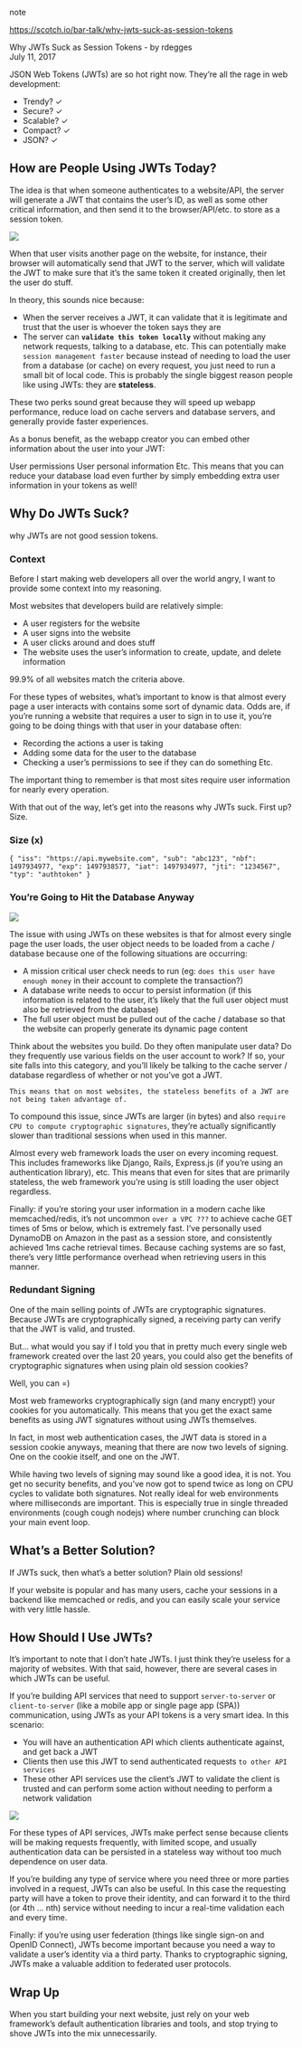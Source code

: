 note

https://scotch.io/bar-talk/why-jwts-suck-as-session-tokens

Why JWTs Suck as Session Tokens - by rdegges <br>
July 11, 2017

JSON Web Tokens (JWTs) are so hot right now. They’re all the rage in web development:

- Trendy? ✓
- Secure? ✓
- Scalable? ✓
- Compact? ✓
- JSON? ✓

## How are People Using JWTs Today?

The idea is that when someone authenticates to a website/API, the server will generate a JWT that contains the user’s ID, as well as some other critical information, and then send it to the browser/API/etc. to store as a session token.

![](https://scotch-res.cloudinary.com/image/upload/dpr_1,w_800,q_auto:good,f_auto/media/36632/6Bvu9yhRQKQjxgCLj6nS_jwt-session.png)

When that user visits another page on the website, for instance, their browser will automatically send that JWT to the server, which will validate the JWT to make sure that it’s the same token it created originally, then let the user do stuff.

In theory, this sounds nice because:

- When the server receives a JWT, it can validate that it is legitimate and trust that the user is whoever the token says they are
- The server can **`validate this token locally`** without making any network requests, talking to a database, etc. This can potentially make `session management faster` because instead of needing to load the user from a database (or cache) on every request, you just need to run a small bit of local code. This is probably the single biggest reason people like using JWTs: they are **stateless**.

These two perks sound great because they will speed up webapp performance, reduce load on cache servers and database servers, and generally provide faster experiences.

As a bonus benefit, as the webapp creator you can embed other information about the user into your JWT:

User permissions
User personal information
Etc.
This means that you can reduce your database load even further by simply embedding extra user information in your tokens as well!


## Why Do JWTs Suck?

why JWTs are not good session tokens.

### Context

Before I start making web developers all over the world angry, I want to provide some context into my reasoning.

Most websites that developers build are relatively simple:

- A user registers for the website
- A user signs into the website
- A user clicks around and does stuff
- The website uses the user’s information to create, update, and delete information

99.9% of all websites match the criteria above.

For these types of websites, what’s important to know is that almost every page a user interacts with contains some sort of dynamic data. Odds are, if you’re running a website that requires a user to sign in to use it, you’re going to be doing things with that user in your database often:

- Recording the actions a user is taking
- Adding some data for the user to the database
- Checking a user’s permissions to see if they can do something
Etc.

The important thing to remember is that most sites require user information for nearly every operation.

With that out of the way, let’s get into the reasons why JWTs suck. First up? Size.

### Size (x)


`{
"iss": "https://api.mywebsite.com",
"sub": "abc123",
"nbf": 1497934977,
"exp": 1497938577,
"iat": 1497934977,
"jti": "1234567",
"typ": "authtoken"
}
`
### You’re Going to Hit the Database Anyway

![](https://scotch-res.cloudinary.com/image/upload/dpr_1,w_800,q_auto:good,f_auto/media/36632/g3uN84CSPecKxBAt2ATc_youll-hit-the-db-anyway.png)

The issue with using JWTs on these websites is that for almost every single page the user loads, the user object needs to be loaded from a cache / database because one of the following situations are occurring:

- A mission critical user check needs to run (eg: `does this user have enough money` in their account to complete the transaction?)
- A database write needs to occur to persist information (if this information is related to the user, it’s likely that the full user object must also be retrieved from the database)
- The full user object must be pulled out of the cache / database so that the website can properly generate its dynamic page content

Think about the websites you build. Do they often manipulate user data? Do they frequently use various fields on the user account to work? If so, your site falls into this category, and you’ll likely be talking to the cache server / database regardless of whether or not you’ve got a JWT.

`This means that on most websites, the stateless benefits of a JWT are not being taken advantage of.`

To compound this issue, since JWTs are larger (in bytes) and also `require CPU to compute cryptographic signatures`, they’re actually significantly slower than traditional sessions when used in this manner.

Almost every web framework loads the user on every incoming request. This includes frameworks like Django, Rails, Express.js (if you’re using an authentication library), etc. This means that even for sites that are primarily stateless, the web framework you’re using is still loading the user object regardless.

Finally: if you’re storing your user information in a modern cache like memcached/redis, it’s not uncommon `over a VPC ???` to achieve cache GET times of 5ms or below, which is extremely fast. I’ve personally used DynamoDB on Amazon in the past as a session store, and consistently achieved 1ms cache retrieval times. Because caching systems are so fast, there’s very little performance overhead when retrieving users in this manner.

### Redundant Signing

One of the main selling points of JWTs are cryptographic signatures. Because JWTs are cryptographically signed, a receiving party can verify that the JWT is valid, and trusted.

But… what would you say if I told you that in pretty much every single web framework created over the last 20 years, you could also get the benefits of cryptographic signatures when using plain old session cookies?

Well, you can =)

Most web frameworks cryptographically sign (and many encrypt!) your cookies for you automatically. This means that you get the exact same benefits as using JWT signatures without using JWTs themselves.

In fact, in most web authentication cases, the JWT data is stored in a session cookie anyways, meaning that there are now two levels of signing. One on the cookie itself, and one on the JWT.

While having two levels of signing may sound like a good idea, it is not. You get no security benefits, and you’ve now got to spend twice as long on CPU cycles to validate both signatures. Not really ideal for web environments where milliseconds are important. This is especially true in single threaded environments (cough cough nodejs) where number crunching can block your main event loop.



## What’s a Better Solution?

If JWTs suck, then what’s a better solution? Plain old sessions!

If your website is popular and has many users, cache your sessions in a backend like memcached or redis, and you can easily scale your service with very little hassle.




## How Should I Use JWTs?

It’s important to note that I don’t hate JWTs. I just think they’re useless for a majority of websites. With that said, however, there are several cases in which JWTs can be useful.

If you’re building API services that need to support `server-to-server` or `client-to-server` (like a mobile app or single page app (SPA)) communication, using JWTs as your API tokens is a very smart idea. In this scenario:

- You will have an authentication API which clients authenticate against, and get back a JWT
- Clients then use this JWT to send authenticated requests `to other API services`
- These other API services use the client’s JWT to validate the client is trusted and can perform some action without needing to perform a network validation

![](https://scotch-res.cloudinary.com/image/upload/dpr_1,w_800,q_auto:good,f_auto/media/36632/HQDEsxKPRX23pblvod3S_good-jwt-example.png)

For these types of API services, JWTs make perfect sense because clients will be making requests frequently, with limited scope, and usually authentication data can be persisted in a stateless way without too much dependence on user data.

If you’re building any type of service where you need three or more parties involved in a request, JWTs can also be useful. In this case the requesting party will have a token to prove their identity, and can forward it to the third (or 4th ... nth) service without needing to incur a real-time validation each and every time.

Finally: if you’re using user federation (things like single sign-on and OpenID Connect), JWTs become important because you need a way to validate a user’s identity via a third party. Thanks to cryptographic signing, JWTs make a valuable addition to federated user protocols.


## Wrap Up

When you start building your next website, just rely on your web framework’s default authentication libraries and tools, and stop trying to shove JWTs into the mix unnecessarily.









